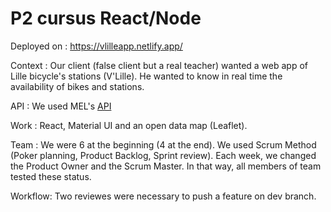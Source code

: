# P2 cursus React/Node
Deployed on : https://vlilleapp.netlify.app/

Context : Our client (false client but a real teacher) wanted a web app of Lille bicycle's stations (V'Lille). He wanted to know in real time the availability of bikes and stations.

API : We used MEL's [API](https://opendata.lillemetropole.fr/explore/dataset/vlille-realtime/information/)

Work : React, Material UI and an open data map (Leaflet).

Team : We were 6 at the beginning (4 at the end). We used Scrum Method (Poker planning, Product Backlog, Sprint review).
Each week, we changed the Product Owner and the Scrum Master. In that way, all members of team tested these status.

Workflow: Two reviewes were necessary to push a feature on dev branch.
